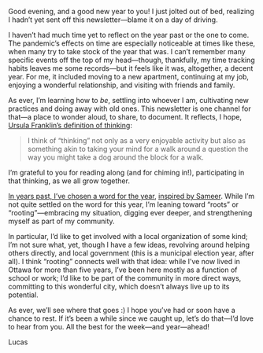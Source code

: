 Good evening, and a good new year to you! I just jolted out of bed, realizing I hadn’t yet sent off this newsletter—blame it on a day of driving.

I haven’t had much time yet to reflect on the year past or the one to come. The pandemic’s effects on time are especially noticeable at times like these, when many try to take stock of the year that was. I can’t remember many specific events off the top of my head—though, thankfully, my time tracking habits leaves me some records—but it feels like it was, altogether, a decent year. For me, it included moving to a new apartment, continuing at my job, enjoying a wonderful relationship, and visiting with friends and family.

As ever, I’m learning how to _be_, settling into whoever I am, cultivating new practices and doing away with old ones. This newsletter is one channel for that—a place to wonder aloud, to share, to document. It reflects, I hope, [Ursula Franklin’s definition of thinking](https://lucascherkewski.com/study/franklin-looking-puzzling/):

> I think of “thinking” not only as a very enjoyable activity but also as something akin to taking your mind for a walk around a question the way you might take a dog around the block for a walk.

I’m grateful to you for reading along (and for chiming in!), participating in that thinking, as we all grow together. 

[In years past, I’ve chosen a word for the year](https://lucascherkewski.com/hit-and-miss/121-engage/), [inspired by Sameer](https://www.inthemargins.ca/choosing-the-right-word). While I’m not quite settled on the word for this year, I’m leaning toward “roots” or “rooting”—embracing my situation, digging ever deeper, and strengthening myself as part of my community.

In particular, I’d like to get involved with a local organization of some kind; I’m not sure what, yet, though I have a few ideas, revolving around helping others directly, and local government (this is a municipal election year, after all). I think “rooting” connects well with that idea: while I’ve now lived in Ottawa for more than five years, I’ve been here mostly as a function of school or work; I’d like to be part of the community in more direct ways, committing to this wonderful city, which doesn’t always live up to its potential.

As ever, we’ll see where that goes :) I hope you’ve had or soon have a chance to rest. If it’s been a while since we caught up, let’s do that—I’d love to hear from you. All the best for the week—and year—ahead!

Lucas
